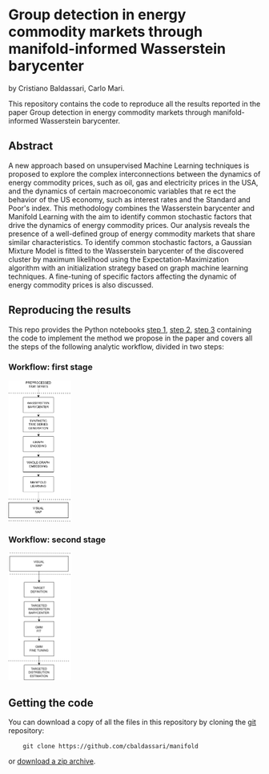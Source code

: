 # Group detection in energy commodity markets through manifold-informed Wasserstein barycenter

by
Cristiano Baldassari,
Carlo Mari.

This repository contains the code to reproduce all the results reported in the paper Group detection in energy commodity markets through manifold-informed Wasserstein barycenter.

## Abstract

A new approach based on unsupervised Machine Learning techniques is proposed
to explore the complex interconnections between the dynamics of energy commodity
prices, such as oil, gas and electricity prices in the USA, and the dynamics of certain
macroeconomic variables that re
ect the behavior of the US economy, such as interest
rates and the Standard and Poor's index. This methodology combines the Wasserstein
barycenter and Manifold Learning with the aim to identify common stochastic factors
that drive the dynamics of energy commodity prices. Our analysis reveals the presence
of a well-defined group of energy commodity markets that share similar characteristics.
To identify common stochastic factors, a Gaussian Mixture Model is fitted to the
Wasserstein barycenter of the discovered cluster by maximum likelihood using the
Expectation-Maximization algorithm with an initialization strategy based on graph
machine learning techniques. A fine-tuning of specific factors affecting the dynamic of
energy commodity prices is also discussed.

## Reproducing the results

This repo provides the Python notebooks [step 1](https://github.com/cbaldassari/manifold/blob/main/manifold-informed-wasserstein-barycenter.ipynb), [step 2](https://github.com/cbaldassari/manifold/blob/main/manifold-informed-wasserstein-barycenter-generateviz.ipynb), [step 3](https://github.com/cbaldassari/manifold/blob/main/manifold-informed-wasserstein-barycenter-wassgmmcalibration.ipynb) containing the code to implement the method we propose in the paper and covers all the steps of the following analytic workflow, divided in two steps:


### Workflow: first stage
<img src="https://github.com/cbaldassari/manifold/blob/23243b873b8515ee9f9694c39b3fc8fb43e91b10/wf1.png" width=25% height=25%>

### Workflow: second stage
<img src="https://github.com/cbaldassari/manifold/blob/23243b873b8515ee9f9694c39b3fc8fb43e91b10/wf2.png" width=25% height=25%>


## Getting the code
You can download a copy of all the files in this repository by cloning the
[git](https://github.com/cbaldassari/manifold) repository:
```
    git clone https://github.com/cbaldassari/manifold
```
or [download a zip archive](https://github.com/cbaldassari/manifold/archive/refs/heads/main.zip).
